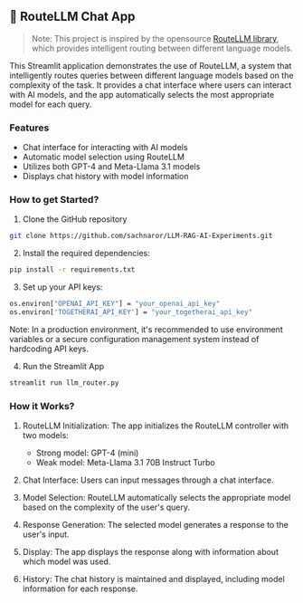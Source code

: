 ## 📡 RouteLLM Chat App 

> Note: This project is inspired by the opensource [RouteLLM library](https://github.com/lm-sys/RouteLLM/tree/main), which provides intelligent routing between different language models.

This Streamlit application demonstrates the use of RouteLLM, a system that intelligently routes queries between different language models based on the complexity of the task. It provides a chat interface where users can interact with AI models, and the app automatically selects the most appropriate model for each query.

### Features
- Chat interface for interacting with AI models
- Automatic model selection using RouteLLM
- Utilizes both GPT-4 and Meta-Llama 3.1 models
- Displays chat history with model information

### How to get Started?

1. Clone the GitHub repository

```bash
git clone https://github.com/sachnaror/LLM-RAG-AI-Experiments.git
```
2. Install the required dependencies:

```bash
pip install -r requirements.txt
```
3. Set up your API keys:

```bash
os.environ["OPENAI_API_KEY"] = "your_openai_api_key"
os.environ['TOGETHERAI_API_KEY'] = "your_togetherai_api_key"
```
Note: In a production environment, it's recommended to use environment variables or a secure configuration management system instead of hardcoding API keys.

4. Run the Streamlit App
```bash
streamlit run llm_router.py
```

### How it Works?

1. RouteLLM Initialization: The app initializes the RouteLLM controller with two models:
    - Strong model: GPT-4 (mini)
    -  Weak model: Meta-Llama 3.1 70B Instruct Turbo

2. Chat Interface: Users can input messages through a chat interface.

3. Model Selection: RouteLLM automatically selects the appropriate model based on the complexity of the user's query.

4. Response Generation: The selected model generates a response to the user's input.

5. Display: The app displays the response along with information about which model was used.

6. History: The chat history is maintained and displayed, including model information for each response.